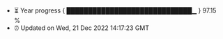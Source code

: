 - ⏳ Year progress { █████████████████████████████▁ } 97.15 %
- ⏰ Updated on Wed, 21 Dec 2022 14:17:23 GMT

